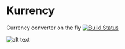 # Kurrency
Currency converter on the fly [![Build Status](https://travis-ci.org/nongdenchet/Kurrency.svg?branch=develop)](https://travis-ci.org/nongdenchet/Kurrency)

![alt text](https://github.com/nongdenchet/Kurrency/blob/develop/sample.gif " Kurrency")
